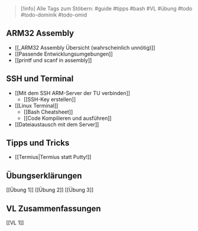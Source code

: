 
> [!info] 
> Alle Tags zum Stöbern:
> #guide #tipps #bash #VL #übung 
> #todo #todo-dominik #todo-omid
## ARM32 Assembly
- [[_ARM32 Assembly Übersicht (wahrscheinlich unnötig)]]
- [[Passende Entwicklungsumgebungen]]
- [[printf und scanf in assembly]]
## SSH und Terminal
- [[Mit dem SSH ARM-Server der TU verbinden]]
	- [[SSH-Key erstellen]]
- [[Linux Terminal]]
	- [[Bash Cheatsheet]]
	- [[Code Kompilieren und ausführen]]
- [[Dateiaustausch mit dem Server]]
## Tipps und Tricks
- [[Termius|Termius statt Putty!]]
## Übungserklärungen
[[Übung 1]]
[[Übung 2]]
[[Übung 3]]
## VL Zusammenfassungen
[[VL 1]]